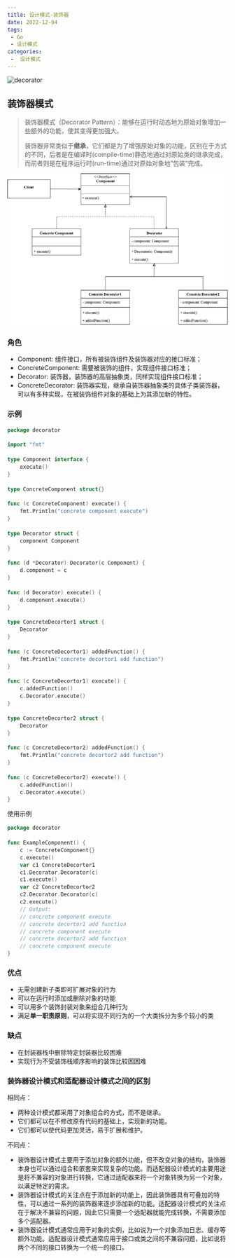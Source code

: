 ```yaml
---
title: 设计模式-装饰器
date: 2022-12-04
tags:
 - Go
 - 设计模式
categories:
 -  设计模式
---
```


![decorator](https://refactoringguru.cn/images/patterns/content/decorator/decorator-2x.png)

<!-- more -->

## 装饰器模式

> 装饰器模式（Decorator Pattern）：能够在运行时动态地为原始对象增加一些额外的功能，使其变得更加强大。
>
> 装饰器非常类似于**继承**，它们都是为了增强原始对象的功能，区别在于方式的不同，后者是在编译时(compile-time)静态地通过对原始类的继承完成，而前者则是在程序运行时(run-time)通过对原始对象地”包装“完成。

![decorator](../images/decorator.png)

### 角色

- Component: 组件接口，所有被装饰组件及装饰器对应的接口标准；
- ConcreteComponent: 需要被装饰的组件，实现组件接口标准；
- Decorator: 装饰器，装饰器的高层抽象类，同样实现组件接口标准；
- ConcreteDecorator: 装饰器实现，继承自装饰器抽象类的具体子类装饰器，可以有多种实现，在被装饰组件对象的基础上为其添加新的特性。

### 示例

```go
package decorator

import "fmt"

type Component interface {
	execute()
}

type ConcreteComponent struct{}

func (c ConcreteComponent) execute() {
	fmt.Println("concrete component execute")
}

type Decorator struct {
	component Component
}

func (d *Decorator) Decorator(c Component) {
	d.component = c
}

func (d Decorator) execute() {
	d.component.execute()
}

type ConcreteDecortor1 struct {
	Decorator
}

func (c ConcreteDecortor1) addedFunction() {
	fmt.Println("concrete decortor1 add function")
}

func (c ConcreteDecortor1) execute() {
	c.addedFunction()
	c.Decorator.execute()
}

type ConcreteDecortor2 struct {
	Decorator
}

func (c ConcreteDecortor2) addedFunction() {
	fmt.Println("concrete decortor2 add function")
}

func (c ConcreteDecortor2) execute() {
	c.addedFunction()
	c.Decorator.execute()
}
```

使用示例

```go
package decorator

func ExampleComponent() {
	c := ConcreteComponent{}
	c.execute()
	var c1 ConcreteDecortor1
	c1.Decorator.Decorator(c)
	c1.execute()
	var c2 ConcreteDecortor2
	c2.Decorator.Decorator(c)
	c2.execute()
	// Output:
	// concrete component execute
	// concrete decortor1 add function
	// concrete component execute
	// concrete decortor2 add function
	// concrete component execute
}
```

### 优点

- 无需创建新子类即可扩展对象的行为
- 可以在运行时添加或删除对象的功能
- 可以用多个装饰封装对象来组合几种行为
- 满足**单一职责原则**，可以将实现不同行为的一个大类拆分为多个较小的类

### 缺点

- 在封装器栈中删除特定封装器比较困难
- 实现行为不受装饰栈顺序影响的装饰比较困困难

### 装饰器设计模式和适配器设计模式之间的区别

相同点：

- 两种设计模式都采用了对象组合的方式，而不是继承。
- 它们都可以在不修改原有代码的基础上，实现新的功能。
- 它们都可以使代码更加灵活，易于扩展和维护。

不同点：

- 装饰器设计模式主要用于添加对象的额外功能，但不改变对象的结构，装饰器本身也可以通过组合和嵌套来实现复杂的功能。而适配器设计模式的主要用途是将不兼容的对象进行转换，它通过适配器来将一个对象转换为另一个对象，以满足特定的需求。
- 装饰器设计模式的关注点在于添加新的功能上，因此装饰器具有可叠加的特性，可以通过一系列的装饰器来逐步添加新的功能。适配器设计模式的关注点在于解决不兼容的问题，因此它只需要一个适配器就能完成转换，不需要添加多个适配器。
- 装饰器设计模式通常应用于对象的实例，比如说为一个对象添加日志、缓存等额外功能。适配器设计模式通常应用于接口或类之间的不兼容问题，比如说将两个不同的接口转换为一个统一的接口。
